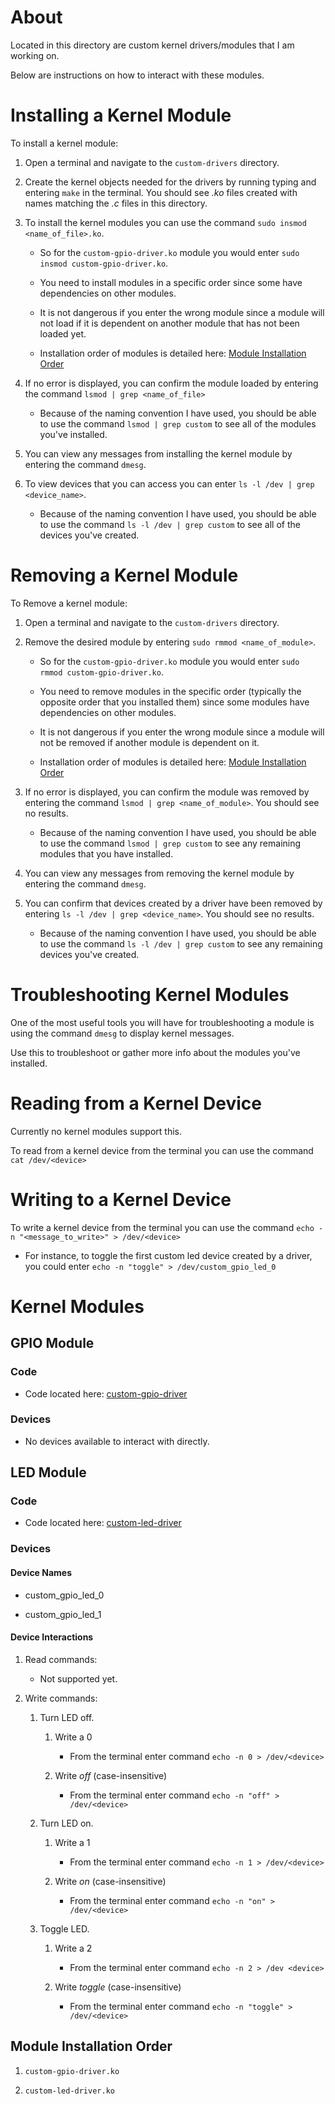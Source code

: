 # About

Located in this directory are custom kernel drivers/modules that I am working on.

Below are instructions on how to interact with these modules.

# Installing a Kernel Module

To install a kernel module:
  
1. Open a terminal and navigate to the `custom-drivers` directory.
  
2. Create the kernel objects needed for the drivers by running typing and entering `make` in the terminal. You should see *.ko* files created with names matching the *.c* files in this directory.

3. To install the kernel modules you can use the command `sudo insmod <name_of_file>.ko`.
      
    - So for the `custom-gpio-driver.ko` module you would enter `sudo insmod custom-gpio-driver.ko`.

    - You need to install modules in a specific order since some have dependencies on other modules.

    - It is not dangerous if you enter the wrong module since a module will not load if it is dependent on another module that has not been loaded yet.

    - Installation order of modules is detailed here: [Module Installation Order](#module-installation-order)

4. If no error is displayed, you can confirm the module loaded by entering the command `lsmod | grep <name_of_file>`
    - Because of the naming convention I have used, you should be able to use the command `lsmod | grep custom` to see all of the modules you've installed.
  
5. You can view any messages from installing the kernel module by entering the command `dmesg`.

6. To view devices that you can access you can enter `ls -l /dev | grep <device_name>`.

    - Because of the naming convention I have used, you should be able to use the command `ls -l /dev | grep custom` to see all of the devices you've created.

# Removing a Kernel Module

To Remove a kernel module:

1. Open a terminal and navigate to the `custom-drivers` directory.
  
2. Remove the desired module by entering `sudo rmmod <name_of_module>`.
  
    - So for the `custom-gpio-driver.ko` module you would enter `sudo rmmod custom-gpio-driver.ko`.
      
    - You need to remove modules in the specific order (typically the opposite order that you installed them) since some modules have dependencies on other modules.

    - It is not dangerous if you enter the wrong module since a module will not be removed if another module is dependent on it.

    - Installation order of modules is detailed here: [Module Installation Order](#module-installation-order)

3. If no error is displayed, you can confirm the module was removed by entering the command `lsmod | grep <name_of_module>`. You should see no results.
      
    - Because of the naming convention I have used, you should be able to use the command `lsmod | grep custom` to see any remaining modules that you have installed.
  
4. You can view any messages from removing the kernel module by entering the command `dmesg`.

5. You can confirm that devices created by a driver have been removed by entering `ls -l /dev | grep <device_name>`. You should see no results.

    - Because of the naming convention I have used, you should be able to use the command `ls -l /dev | grep custom` to see any remaining devices you've created.

# Troubleshooting Kernel Modules

One of the most useful tools you will have for troubleshooting a module is using the command `dmesg` to display kernel messages.

Use this to troubleshoot or gather more info about the modules you've installed.

# Reading from a Kernel Device

Currently no kernel modules support this.

To read from a kernel device from the terminal you can use the command `cat /dev/<device>`

# Writing to a Kernel Device

To write a kernel device from the terminal you can use the command `echo -n "<message_to_write>" > /dev/<device>`

  - For instance, to toggle the first custom led device created by a driver, you could enter `echo -n "toggle" > /dev/custom_gpio_led_0`

# Kernel Modules

## GPIO Module

### Code 

- Code located here: [custom-gpio-driver](custom-gpio-driver.c)

### Devices

- No devices available to interact with directly.

## LED Module

### Code

- Code located here: [custom-led-driver](custom-led-driver.c)

### Devices

#### Device Names

- custom_gpio_led_0

- custom_gpio_led_1

#### Device Interactions

1. Read commands:

    - Not supported yet.

2. Write commands:
  
    1. Turn LED off.
        
        1. Write a 0
        
            - From the terminal enter command `echo -n 0 > /dev/<device>`
        
        2. Write *off* (case-insensitive)

            - From the terminal enter command `echo -n "off" > /dev/<device>`
      
    1. Turn LED on.
        
        1. Write a 1
        
            - From the terminal enter command `echo -n 1 > /dev/<device>`
        
        2. Write *on* (case-insensitive)

            - From the terminal enter command `echo -n "on" > /dev/<device>`

    3. Toggle LED.
        
        1. Write a 2
        
            - From the terminal enter command `echo -n 2 > /dev <device>`
        
        2. Write *toggle* (case-insensitive)

            - From the terminal enter command `echo -n "toggle" > /dev/<device>`
  
## Module Installation Order

1. `custom-gpio-driver.ko`

2. `custom-led-driver.ko`